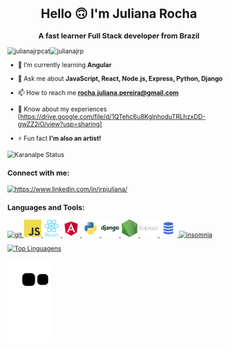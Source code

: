 <h1 align="center">Hello 🙃 I'm Juliana Rocha</h1>
<h3 align="center">A fast learner Full Stack developer from Brazil</h3>
<p><img align="left" src="https://cdn.discordapp.com/attachments/969030627687018498/1029552990325067826/igninho.gif" alt="julianajrpcat" /></p>

<p align="left"> <img src="https://komarev.com/ghpvc/?username=julianajrp&label=Profile%20views&color=0e75b6&style=flat" alt="julianajrp" /> </p>

- 🌱 I’m currently learning **Angular**

- 💬 Ask me about **JavaScript, React, Node.js, Express, Python, Django**

- 📫 How to reach me **rocha.juliana.pereira@gmail.com**

- 📄 Know about my experiences [https://drive.google.com/file/d/1QTehc6u8KglnhoduTRLhzxDD-gwZZ2jO/view?usp=sharing]

- ⚡ Fun fact **I'm also an artist!**

![Karanalpe Status](https://github-readme-stats.vercel.app/api?username=julianajrp&show_icons=true)

<h3 align="left">Connect with me:</h3>
<p align="left">
<a href="https://www.linkedin.com/in/jrpjuliana/" target="blank"><img align="center" src="https://raw.githubusercontent.com/rahuldkjain/github-profile-readme-generator/master/src/images/icons/Social/linked-in-alt.svg" alt="https://www.linkedin.com/in/jrpjuliana/" height="30" width="40" /></a>
</p>

<h3 align="left">Languages and Tools:</h3>
<a href="https://git-scm.com/" target="_blank" rel="noreferrer"> <img src="https://www.vectorlogo.zone/logos/git-scm/git-scm-icon.svg" alt="git" width="40" height="40"/> 
<img src="https://raw.githubusercontent.com/devicons/devicon/master/icons/javascript/javascript-original.svg" alt="javascript" width="40" height="40"/> 
<a href="https://reactjs.org/" target="_blank" rel="noreferrer"> <img src="https://raw.githubusercontent.com/devicons/devicon/master/icons/react/react-original-wordmark.svg" alt="react" width="40" height="40"/> 
</a> <a href="https://angular.io" target="_blank" rel="noreferrer"> <img src="https://raw.githubusercontent.com/github/explore/80688e429a7d4ef2fca1e82350fe8e3517d3494d/topics/angular/angular.png" alt="angular" width="40" height="40"/> 
</a> <a href="https://www.python.org" target="_blank" rel="noreferrer"> <img src="https://raw.githubusercontent.com/github/explore/80688e429a7d4ef2fca1e82350fe8e3517d3494d/topics/python/python.png" alt="python" width="40" height="40"/> 
</a> <a href="https://www.djangoproject.com" target="_blank" rel="noreferrer"> <img src="https://raw.githubusercontent.com/github/explore/7456fdff59816d37ef383a6c8f32a26ff7332db2/topics/django/django.png" alt="django" width="40" height="40"/> 
</a> <a href="https://nodejs.org/en" target="_blank" rel="noreferrer"> <img src="https://raw.githubusercontent.com/github/explore/80688e429a7d4ef2fca1e82350fe8e3517d3494d/topics/nodejs/nodejs.png" alt="node" width="40" height="40"/> 
 </a> <a href="" target="_blank" rel="noreferrer"> <img src="https://raw.githubusercontent.com/github/explore/80688e429a7d4ef2fca1e82350fe8e3517d3494d/topics/express/express.png" alt="express" width="40" height="40"/> 
  </a> <a href="" target="_blank" rel="noreferrer"> <img src="https://raw.githubusercontent.com/github/explore/80688e429a7d4ef2fca1e82350fe8e3517d3494d/topics/sql/sql.png" alt="sql" width="40" height="40"/> 
  </a> <a href="" target="_blank" rel="noreferrer"> <img src="https://insomnia.rest/images/insomnia-logo.svg" alt="insomnia" width="40" height="40"/> 
 </p>

 [![Top Linguagens](https://github-readme-stats.vercel.app/api/top-langs/?username=julianajrp&layout=compact)](https://github.com/julianajrp/github-readme-stats)

 ![Snake animation](https://github.com/julianajrp/julianajrp/blob/output/github-contribution-grid-snake.svg)
